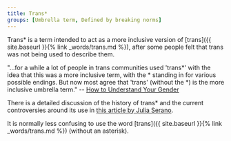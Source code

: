```yaml
---
title: Trans*
groups: [Umbrella term, Defined by breaking norms]
---
```


Trans* is a term intended to act as a more inclusive version of [trans]({{ site.baseurl }}{% link _words/trans.md %}), after some people felt that trans was not being used to describe them.

"...for a while a lot of people in trans communities used 'trans*' with the idea that this was a more inclusive term, with the * standing in for various possible endings. But now most agree that 'trans' (without the *) is the more inclusive umbrella term." -- [How to Understand Your Gender](https://books.google.co.uk/books?id=EdspDwAAQBAJ)

There is a detailed discussion of the history of trans* and the current controversies around its use in [this article by Julia Serano](http://juliaserano.blogspot.co.uk/2015/08/regarding-trans-and-transgenderism.html).

It is normally less confusing to use the word [trans]({{ site.baseurl }}{% link _words/trans.md %}) (without an asterisk).